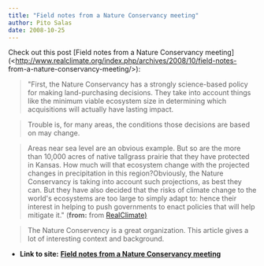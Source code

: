 ```yaml
---
title: "Field notes from a Nature Conservancy meeting"
author: Pito Salas
date: 2008-10-25
---
```


Check out this post [Field notes from a Nature Conservancy
meeting](<http://www.realclimate.org/index.php/archives/2008/10/field-notes-
from-a-nature-conservancy-meeting/>):

> "First, the Nature Conservancy has a strongly science-based policy for
> making land-purchasing decisions. They take into account things like the
> minimum viable ecosystem size in determining which acquisitions will
> actually have lasting impact.

> Trouble is, for many areas, the conditions those decisions are based on may
> change.

> Areas near sea level are an obvious example. But so are the more than 10,000
> acres of native tallgrass prairie that they have protected in Kansas. How
> much will that ecosystem change with the projected changes in precipitation
> in this region?Obviously, the Nature Conservancy is taking into account such
> projections, as best they can. But they have also decided that the risks of
> climate change to the world's ecosystems are too large to simply adapt to:
> hence their interest in helping to push governments to enact policies that
> will help mitigate it." (**from:** from
> [RealClimate)](<http://www.realclimate.org/index.php/feed/>)

> The Nature Conservency is a great organization. This article gives a lot of
> interesting context and background.


* **Link to site:** **[Field notes from a Nature Conservancy meeting](None)**
